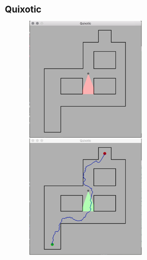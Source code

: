 # Quixotic
<p align="center">
  <img src="gi_map.png" width="350"/>
  <img src="gi_path.png" width="350"/>
</p>
